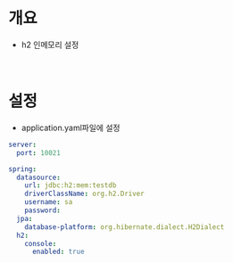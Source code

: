 # 개요
* h2 인메모리 설정

<br>

# 설정
* application.yaml파일에 설정
```yaml
server:
  port: 10021

spring:
  datasource:
    url: jdbc:h2:mem:testdb
    driverClassName: org.h2.Driver
    username: sa
    password:
  jpa:
    database-platform: org.hibernate.dialect.H2Dialect
  h2:
    console:
      enabled: true
```